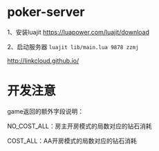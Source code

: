 # poker-server

1、安装luajit
https://luapower.com/luajit/download

2、启动服务器
`luajit lib/main.lua 9878 zzmj`


http://linkcloud.github.io/


# 开发注意

game返回的额外字段说明：

NO_COST_ALL：房主开房模式的局数对应的钻石消耗

COST_ALL：AA开房模式的局数对应的钻石消耗
